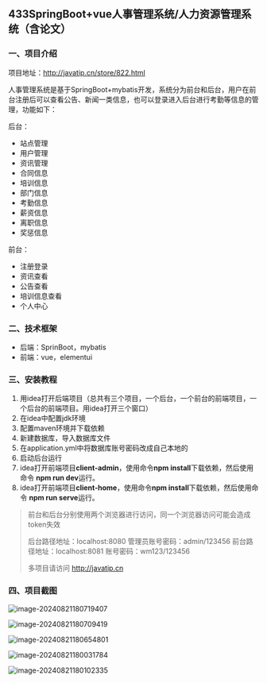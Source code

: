 ## 433SpringBoot+vue人事管理系统/人力资源管理系统（含论文）

### 一、项目介绍

项目地址：http://javatip.cn/store/822.html

人事管理系统是基于SpringBoot+mybatis开发，系统分为前台和后台，用户在前台注册后可以查看公告、新闻一类信息，也可以登录进入后台进行考勤等信息的管理，功能如下：

后台：

- 站点管理
- 用户管理
- 资讯管理
- 合同信息
- 培训信息
- 部门信息
- 考勤信息
- 薪资信息
- 离职信息
- 奖惩信息

前台：

- 注册登录
- 资讯查看
- 公告查看
- 培训信息查看
- 个人中心

### 二、技术框架

- 后端：SprinBoot，mybatis
- 前端：vue，elementui

### 三、安装教程

1. 用idea打开后端项目（总共有三个项目，一个后台，一个前台的前端项目，一个后台的前端项目。用idea打开三个窗口）
2. 在idea中配置jdk环境
3. 配置maven环境并下载依赖
4. 新建数据库，导入数据库文件
5. 在application.yml中将数据库账号密码改成自己本地的
6. 启动后台运行
7. idea打开前端项目**client-admin**，使用命令**npm install**下载依赖，然后使用命令 **npm run dev**运行。
8. idea打开前端项目**client-home**，使用命令**npm install**下载依赖，然后使用命令 **npm run serve**运行。

>前台和后台分别使用两个浏览器进行访问，同一个浏览器访问可能会造成token失效
>
>后台路径地址：localhost:8080  管理员账号密码：admin/123456
>前台路径地址：localhost:8081  账号密码：wm123/123456
>
>多项目请访问 http://javatip.cn

### 四、项目截图

![image-20240821180719407](http://image.javatip.cn/bysj/20240821180720.png)

![image-20240821180709419](http://image.javatip.cn/bysj/20240821180709.png)

![image-20240821180654801](http://image.javatip.cn/bysj/20240821180654.png)

![image-20240821180031784](http://image.javatip.cn/bysj/20240821180032.png)

![image-20240821180102335](http://image.javatip.cn/bysj/20240821180102.png)
